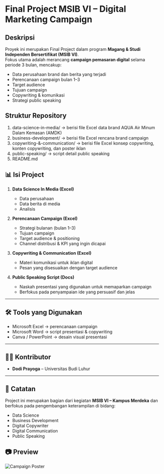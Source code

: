 # Final Project MSIB VI – Digital Marketing Campaign

## Deskripsi
Proyek ini merupakan Final Project dalam program **Magang & Studi Independen Bersertifikat (MSIB VI)**.  
Fokus utama adalah merancang **campaign pemasaran digital** selama periode 3 bulan, mencakup:
- Data perusahaan brand dan berita yang terjadi
- Perencanaan campaign bulan 1–3
- Target audience
- Tujuan campaign
- Copywriting & komunikasi
- Strategi public speaking

## Struktur Repository
1) data-science-in-media/          -> berisi file Excel data brand AQUA Air Minum Dalam Kemasan (AMDK)
2) business-development/           -> berisi file Excel rencana brand campaign
3) copywriting-&-communication/    -> berisi file Excel konsep copywriting, konten copywriting, dan poster iklan
4) public-speaking/                -> script detail public speaking
5) README.md

## 📊 Isi Project
1. **Data Science In Media (Excel)**
   - Data perusahaan
   - Data berita di media  
   - Analisis

2. **Perencanaan Campaign (Excel)**  
   - Strategi bulanan (bulan 1–3)
   - Tujuan campaign  
   - Target audience & positioning  
   - Channel distribusi & KPI yang ingin dicapai  

3. **Copywriting & Communication (Excel)**  
   - Materi komunikasi untuk iklan digital  
   - Pesan yang disesuaikan dengan target audience  

4. **Public Speaking Script (Docs)**  
   - Naskah presentasi yang digunakan untuk memaparkan campaign  
   - Berfokus pada penyampaian ide yang persuasif dan jelas  

---

## 🛠 Tools yang Digunakan
- Microsoft Excel → perencanaan campaign  
- Microsoft Word → script presentasi & copywriting  
- Canva / PowerPoint → desain visual presentasi  

---

## 👨‍💻 Kontributor
- **Dodi Prayoga** – Universitas Budi Luhur  

---

## 🔗 Catatan
Project ini merupakan bagian dari kegiatan **MSIB VI – Kampus Merdeka** dan berfokus pada pengembangan keterampilan di bidang:
- Data Science
- Business Development
- Digital Copywriter
- Digital Communication  
- Public Speaking

## 📷 Preview
![Campaign Poster](docs/poster-aqua.png)
